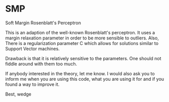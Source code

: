 SMP
===

Soft Margin Rosenblatt's Perceptron

This is an adaption of the well-known Rosenblatt's perceptron. 
It uses a margin relaxation parameter in order to be more sensible to outliers. 
Also, There is a regularization parameter C which allows for solutions similar to Support Vector machines.

Drawback is that it is relatively sensitive to the parameters. One should not fiddle around with them too much.

If anybody interested in the theory, let me know. 
I would also ask you to inform me when you are using this code, what you are using it for and if you found a way to improve it.

Best,
wedge
